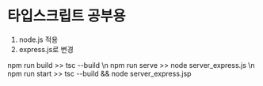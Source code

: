 # 타입스크립트 공부용
1. node.js 적용
2. express.js로 변경

npm run build >> tsc --build \n
npm run serve >> node server_express.js \n
npm run start >> tsc --build && node server_express.jsp
